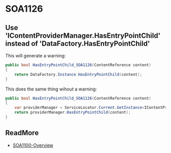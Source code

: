 # SOA1126

## Use 'IContentProviderManager.HasEntryPointChild' instead of 'DataFactory.HasEntryPointChild'

This will generate a warning:

```C#
public bool HasEntryPointChild_SOA1126(ContentReference content)
{
	return DataFactory.Instance.HasEntryPointChild(content);
}
```

This does the same thing wihout a warning:

```C#
public bool HasEntryPointChild_SOA1126(ContentReference content)
{
	var providerManager = ServiceLocator.Current.GetInstance<IContentProviderManager>();
	return providerManager.HasEntryPointChild(content);
}
```

## ReadMore

- [SOA1100-Overview](https://github.com/Stekeblad/stekeblad.optimizely.analyzers/blob/master/doc/Analyzers/SOA1100-Overview.md)
